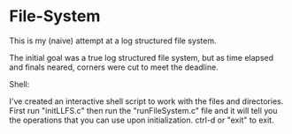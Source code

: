 # File-System

This is my (naive) attempt at a log structured file system.

The initial goal was a true log structured file system, but as time elapsed and finals neared,
corners were cut to meet the deadline.

Shell:

I've created an interactive shell script to work with the files and directories. First run "initLLFS.c" then run the "runFileSystem.c"
file and it will tell you the operations that you can use upon initialization. ctrl-d or "exit" to exit.
